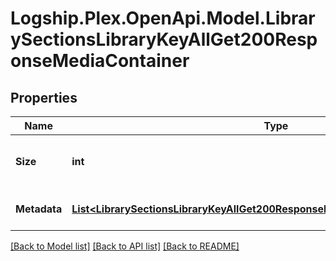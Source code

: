 # Logship.Plex.OpenApi.Model.LibrarySectionsLibraryKeyAllGet200ResponseMediaContainer

## Properties

Name | Type | Description | Notes
------------ | ------------- | ------------- | -------------
**Size** | **int** | Number of media items in the library | [optional] 
**Metadata** | [**List&lt;LibrarySectionsLibraryKeyAllGet200ResponseMediaContainerMetadataInner&gt;**](LibrarySectionsLibraryKeyAllGet200ResponseMediaContainerMetadataInner.md) | List of media items | [optional] 

[[Back to Model list]](../../README.md#documentation-for-models) [[Back to API list]](../../README.md#documentation-for-api-endpoints) [[Back to README]](../../README.md)

